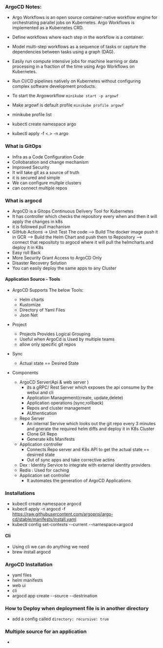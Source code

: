 ### ArgoCD Notes:
- Argo Workflows is an open source container-native workflow engine for orchestrating parallel jobs on Kubernetes. Argo Workflows is implemented as a Kubernetes CRD.

- Define workflows where each step in the workflow is a container.
- Model multi-step workflows as a sequence of tasks or capture the dependencies between tasks using a graph (DAG).
- Easily run compute intensive jobs for machine learning or data processing in a fraction of the time using Argo Workflows on Kubernetes.
- Run CI/CD pipelines natively on Kubernetes without configuring complex software development products.


- To start the Argoworkflow `minikube start -p argowf`
- Make argowf is default profile `minikube profile argowf`
- minikube profile list
- kubectl create namespace argo
- kubectl apply -f <.> -n argo

### What is GitOps 
- Infra as a Code Configuration Code
- Collobaration and change mechanism 
- Improved Security
- It will take git as a source of truth
- it is secured and simple 
- We can configure multple clusters 
- can connect multiple repos

### What is argocd
- ArgoCD is a Gitops Continuous Delivery Tool for Kubernetes
- It has controller which checks the repository every when and then it will apply the changes in k8s
- it is followed pull machanism
- GitHub Actions -> Unit Test The code --> Build The docker image push it in GCR --> Build the Helm Chart and push them to Repository --> connect that repositoty to argocd where it will pull the helmcharts and deploy it in K8s
- Easy roll Back
- More Security Grant Access to ArgoCD Only
- Disaster Recovery Solution 
- You can easily deploy the same apps to any Cluster

#### Application Source - Tools
- ArgoCD Supports The below Tools:
    - Helm charts
    - Kustomize
    - Directory of Yaml Files
    - Json Net

- Project 
    - Projects Provides Logical Grouping
    - Useful when ArgoCd is Used by multiple teams
    - allow only specific git repos 
- Sync 
    - Actual state == Desired State
- Components
    - ArgoCD Server(Api & web server )
        - its a gRPC/ Rest Server which exposes the api consume by the webui and cli
        - Application Management(create, update,delete)
        - Application operations (sync,rollback)
        - Repos and cluster management
        - AUthentication
    - Repo Server
        - An internal Servive which looks out the git repo every 3 minutes and gnerate the required helm diffs and deploy it in K8s Cluster
        - Clone Git Repo
        - Generate k8s Manifests
    - Application controller
        - Connects Repo server and K8s API to get the actual state == desirred state
        - Out of sync apps and take corrective actins
    - Dex : Identity Service to integrate with external identity providers
    - Redis : Used for caching
    - Application set controller
        - It automates the generation of ArgoCD Applications

### Installations
- kubectl create namespace argocd
- kubectl apply -n argocd -f https://raw.githubusercontent.com/argoproj/argo-cd/stable/manifests/install.yaml
- kubectl config set-contexts --current --namespace=argocd

#### Cli
- Using cli we can do anything we need
- brew install argocd

### ArgoCD Installation
- yaml files
- helm manifests
- web ui
- cli
- argocd app create --source <repo link > --destrination <cluster link>

### How to Deploy when deployment file is in another directory
- add a config called  ```directory: recursive: true ```

### Multiple source for an application
- 
